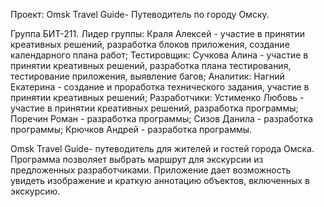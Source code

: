 Проект: Omsk Travel Guide- Путеводитель по городу Омску.


Группа БИТ-211.
Лидер группы: Краля Алексей - участие в принятии креативных решений, разработка блоков приложения, создание календарного плана работ;
Тестировщик: Сучкова Алина - участие в принятии креативных решений, разработка плана тестирования, тестирование приложения, выявление багов;
Аналитик: Нагний Екатерина - создание и проработка технического задания, участие в принятии креативных решений;
Разработчики: Устименко Любовь - участие в принятии креативных решений, разработка программы;
              Поречин Роман - разработка программы;
              Сизов Данила - разработка программы;
              Крючков Андрей - разработка программы.


Omsk Travel Guide- путеводитель для жителей и гостей города Омска.
Программа позволяет выбрать маршрут для экскурсии из предложенных разработчиками.
Приложение дает возможность увидеть изображение и краткую аннотацию объектов, включенных в экскурсию. 
